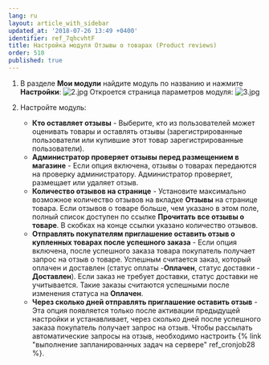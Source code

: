 ```yaml
---
lang: ru
layout: article_with_sidebar
updated_at: '2018-07-26 13:49 +0400'
identifier: ref_7qhcvhtF
title: Настройка модуля Отзывы о товарах (Product reviews)
order: 510
published: true
---
```

   1. В разделе **Мои модули** найдите модуль по названию и нажмите **Настройки**:
    ![2.jpg]({{site.baseurl}}/attachments/ref_7qhcvhtF/2.jpg)
      Откроется страница параметров модуля:
    ![3.jpg]({{site.baseurl}}/attachments/ref_7qhcvhtF/3.jpg)
  
   2. Настройте модуль: 
      * **Кто оставляет отзывы** - Выберите, кто из пользователей может оценивать товары и оставлять отзывы (зарегистрированные пользователи или купившие этот товар зарегистрированные пользователи).
      * **Администратор проверяет отзывы перед размещением в магазине** - Если опция включена, отзывы о товарах передаются на проверку администратору. Администратор проверяет, размещает или удаляет отзыв.
      * **Количество отзывов на странице** - Установите максимально возможное  количество отзывов на вкладке **Отзывы** на странице товара. Если отзывов о товаре больше, чем указано в этом поле, полный список доступен по ссылке **Прочитать все отзывы о товаре**. В скобках на конце ссылки указано количество отзывов.
      * **Отправлять покупателям приглашение оставить отзыв о купленных товарах после успешного заказа** - Если опция включена, после успешного заказа товара покупатель получает запрос на отзыв о товаре. Успешным считается заказ, который оплачен и доставлен (статус оплаты -**Оплачен**, статус доставки - **Доставлен**). Если заказ не требует доставки, статус доставки не учитывается. Такие заказы считаются успешными после изменения статуса на **Оплачен**.
      * **Через сколько дней отправлять приглашение оставить отзыв**  - Эта опция появляется только после активации предыдущей настройки и устанавливает, через сколько дней после успешного заказа покупатель получает запрос на отзыв. 
      Чтобы рассылать автоматические запросы на отзыв, необходимо настроить {% link "выполнение запланированных задач на сервере" ref_cronjob28 %}.
